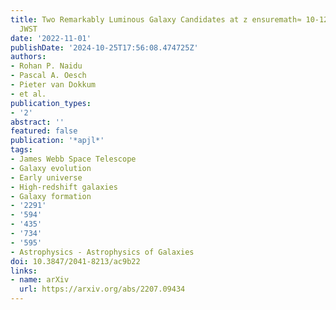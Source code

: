 ```yaml
---
title: Two Remarkably Luminous Galaxy Candidates at z ensuremath≈ 10-12 Revealed by
  JWST
date: '2022-11-01'
publishDate: '2024-10-25T17:56:08.474725Z'
authors:
- Rohan P. Naidu
- Pascal A. Oesch
- Pieter van Dokkum
- et al.
publication_types:
- '2'
abstract: ''
featured: false
publication: '*apjl*'
tags:
- James Webb Space Telescope
- Galaxy evolution
- Early universe
- High-redshift galaxies
- Galaxy formation
- '2291'
- '594'
- '435'
- '734'
- '595'
- Astrophysics - Astrophysics of Galaxies
doi: 10.3847/2041-8213/ac9b22
links:
- name: arXiv
  url: https://arxiv.org/abs/2207.09434
---
```

